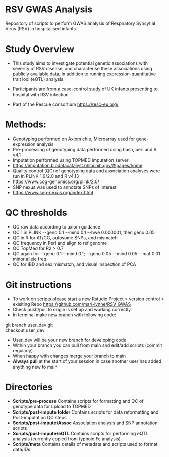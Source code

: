# RSV GWAS Analysis

Repository of scripts to perform GWAS analysis of Respiratory Syncytial Virus (RSV) in hospitalised infants.

# Study Overview

-   This study aims to investigate potential genetic associations with severity of RSV disease, and characterise these associations using publicly available data, in addition to running expression-quantitative trait loci (eQTL) analysis.

-   Participants are from a case-control study of UK infants presenting to hospital with RSV infection

-   Part of the Rescue consortium <https://resc-eu.org/>

# Methods:

-   Genotyping performed on Axiom chip, Microarray used for gene-expression analysis
-   Pre-processing of genotyping data performed using bash, perl and R v4.1
-   Imputation performed using TOPMED imputation server
-   <https://imputation.biodatacatalyst.nhlbi.nih.gov/#!pages/home>
-   Quality control (QC) of genotyping data and association analyses were run in PLINK 1.9/2.0 and R v4.13
-   <https://www.cog-genomics.org/plink/2.0/>
-   SNP nexus was used to annotate SNPs of interest
-   <https://www.snp-nexus.org/index.html>

# QC thresholds

-   QC raw data according to axiom guidance
-   QC 1 in PLINK --geno 0.1 --mind 0.1 --hwe 0.000001, then geno 0.05
-   QC in R for AT/CG, autosome SNPs, and mismatch
-   QC frequency in Perl and align to ref genome
-   QC TopMed for R2 \> 0.7
-   QC again for --geno 0.1 --mind 0.1; --geno 0.05 --mind 0.05 --maf 0.01 minor allele freq
-   QC for IBD and sex mismatch, and visual inspection of PCA

# Git instructions

-   To work on scripts please start a new Rstudio Project \> version control \> exisiting Repo <https://github.com/mari-lynne/RSV_GWAS>
-   Check push/pull to origin is set up and working correctly
-   In terminal make new branch with following code:

git branch user_dev git\
checkout user_dev

-   User_dev will be your new branch for developing code
-   Within your branch you can pull from main and edit/add scripts (commit regularly).
-   When happy with changes merge your branch to main
-   **Always pull** at the start of your session in case another user has added anything new to main

# Directories

-   **Scripts/pre-process** Contains scripts for formatting and QC of genotype data for upload to TOPMED
-   **Scripts/post-impute folder** Contains scripts for data reformatting and Post-imputation QC steps
-   **Scripts/post-impute/Assoc** Association analysis and SNP annotation scripts
-   **Scripts/post-impute/eQTL** Contains scripts for performing eQTL analysis (currently copied from typhoid Fc analysis)
-   **Scripts/meta** Contains details of metadata and scripts used to format data/IDs
